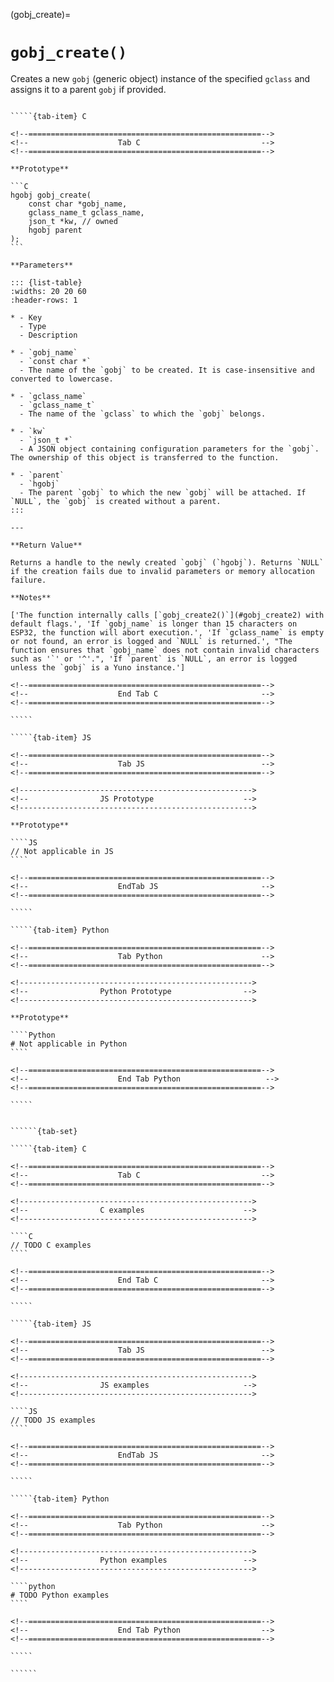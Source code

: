 <!-- ============================================================== -->
(gobj_create)=
# `gobj_create()`
<!-- ============================================================== -->

Creates a new `gobj` (generic object) instance of the specified `gclass` and assigns it to a parent `gobj` if provided.

<!------------------------------------------------------------>
<!--                    Prototypes                          -->
<!------------------------------------------------------------>

``````{tab-set}

`````{tab-item} C

<!--====================================================-->
<!--                    Tab C                           -->
<!--====================================================-->

**Prototype**

```C
hgobj gobj_create(
    const char *gobj_name,
    gclass_name_t gclass_name,
    json_t *kw, // owned
    hgobj parent
);
```

**Parameters**

::: {list-table}
:widths: 20 20 60
:header-rows: 1

* - Key
  - Type
  - Description

* - `gobj_name`
  - `const char *`
  - The name of the `gobj` to be created. It is case-insensitive and converted to lowercase.

* - `gclass_name`
  - `gclass_name_t`
  - The name of the `gclass` to which the `gobj` belongs.

* - `kw`
  - `json_t *`
  - A JSON object containing configuration parameters for the `gobj`. The ownership of this object is transferred to the function.

* - `parent`
  - `hgobj`
  - The parent `gobj` to which the new `gobj` will be attached. If `NULL`, the `gobj` is created without a parent.
:::

---

**Return Value**

Returns a handle to the newly created `gobj` (`hgobj`). Returns `NULL` if the creation fails due to invalid parameters or memory allocation failure.

**Notes**

['The function internally calls [`gobj_create2()`](#gobj_create2) with default flags.', 'If `gobj_name` is longer than 15 characters on ESP32, the function will abort execution.', 'If `gclass_name` is empty or not found, an error is logged and `NULL` is returned.', "The function ensures that `gobj_name` does not contain invalid characters such as '`' or '^'.", 'If `parent` is `NULL`, an error is logged unless the `gobj` is a Yuno instance.']

<!--====================================================-->
<!--                    End Tab C                       -->
<!--====================================================-->

`````

`````{tab-item} JS

<!--====================================================-->
<!--                    Tab JS                          -->
<!--====================================================-->

<!---------------------------------------------------->
<!--                JS Prototype                    -->
<!---------------------------------------------------->

**Prototype**

````JS
// Not applicable in JS
````

<!--====================================================-->
<!--                    EndTab JS                       -->
<!--====================================================-->

`````

`````{tab-item} Python

<!--====================================================-->
<!--                    Tab Python                      -->
<!--====================================================-->

<!---------------------------------------------------->
<!--                Python Prototype                -->
<!---------------------------------------------------->

**Prototype**

````Python
# Not applicable in Python
````

<!--====================================================-->
<!--                    End Tab Python                   -->
<!--====================================================-->

`````

``````

<!------------------------------------------------------------>
<!--                    Examples                            -->
<!------------------------------------------------------------>

```````{dropdown} Examples

``````{tab-set}

`````{tab-item} C

<!--====================================================-->
<!--                    Tab C                           -->
<!--====================================================-->

<!---------------------------------------------------->
<!--                C examples                      -->
<!---------------------------------------------------->

````C
// TODO C examples
````

<!--====================================================-->
<!--                    End Tab C                       -->
<!--====================================================-->

`````

`````{tab-item} JS

<!--====================================================-->
<!--                    Tab JS                          -->
<!--====================================================-->

<!---------------------------------------------------->
<!--                JS examples                     -->
<!---------------------------------------------------->

````JS
// TODO JS examples
````

<!--====================================================-->
<!--                    EndTab JS                       -->
<!--====================================================-->

`````

`````{tab-item} Python

<!--====================================================-->
<!--                    Tab Python                      -->
<!--====================================================-->

<!---------------------------------------------------->
<!--                Python examples                 -->
<!---------------------------------------------------->

````python
# TODO Python examples
````

<!--====================================================-->
<!--                    End Tab Python                  -->
<!--====================================================-->

`````

``````

```````

